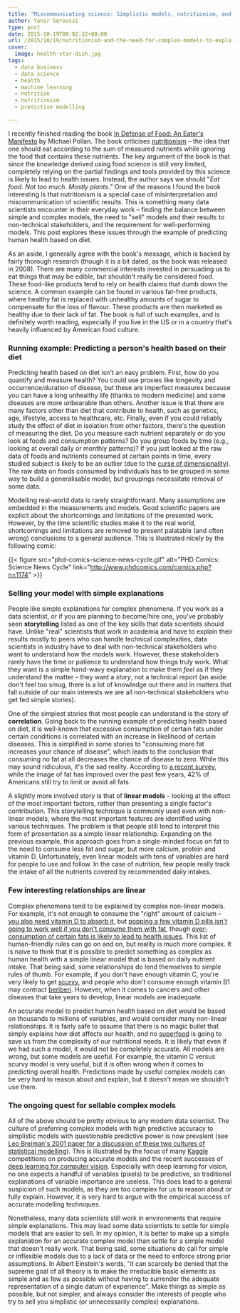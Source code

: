 ```yaml
---
title: 'Miscommunicating science: Simplistic models, nutritionism, and the art of storytelling'
author: Yanir Seroussi
type: post
date: 2015-10-19T00:02:32+00:00
url: /2015/10/19/nutritionism-and-the-need-for-complex-models-to-explain-complex-phenomena/
cover:
  image: health-star-dish.jpg
tags:
  - data business
  - data science
  - health
  - machine learning
  - nutrition
  - nutritionism
  - predictive modelling

---
```

I recently finished reading the book <a href="http://michaelpollan.com/books/in-defense-of-food/" target="_blank" rel="noopener">In Defense of Food: An Eater's Manifesto</a> by Michael Pollan. The book criticises <a href="https://en.wikipedia.org/wiki/Nutritionism" target="_blank" rel="noopener">nutritionism</a> &ndash; the idea that one should eat according to the sum of measured nutrients while ignoring the food that contains these nutrients. The key argument of the book is that since the knowledge derived using food science is still very limited, completely relying on the partial findings and tools provided by this science is likely to lead to health issues. Instead, the author says we should "_Eat food. Not too much. Mostly plants._" One of the reasons I found the book interesting is that nutritionism is a special case of misinterpretation and miscommunication of scientific results. This is something many data scientists encounter in their everyday work &ndash; finding the balance between simple and complex models, the need to "sell" models and their results to non-technical stakeholders, and the requirement for well-performing models. This post explores these issues through the example of predicting human health based on diet.

As an aside, I generally agree with the book's message, which is backed by fairly thorough research (though it is a bit dated, as the book was released in 2008). There are many commercial interests invested in persuading us to eat things that may be edible, but shouldn't really be considered food. These food-like products tend to rely on health claims that dumb down the science. A common example can be found in various fat-free products, where healthy fat is replaced with unhealthy amounts of sugar to compensate for the loss of flavour. These products are then marketed as healthy due to their lack of fat. The book is full of such examples, and is definitely worth reading, especially if you live in the US or in a country that's heavily influenced by American food culture.

### Running example: Predicting a person's health based on their diet

Predicting health based on diet isn't an easy problem. First, how do you quantify and measure health? You could use proxies like longevity and occurrence/duration of disease, but these are imperfect measures because you can have a long unhealthy life (thanks to modern medicine) and some diseases are more unbearable than others. Another issue is that there are many factors other than diet that contribute to health, such as genetics, age, lifestyle, access to healthcare, etc. Finally, even if you could reliably study the effect of diet in isolation from other factors, there's the question of measuring the diet. Do you measure each nutrient separately or do you look at foods and consumption patterns? Do you group foods by time (e.g., looking at overall daily or monthly patterns)? If you just looked at the raw data of foods and nutrients consumed at certain points in time, every studied subject is likely to be an outlier (due to the <a href="https://en.wikipedia.org/wiki/Curse_of_dimensionality" target="_blank" rel="noopener">curse of dimensionality</a>). The raw data on foods consumed by individuals has to be grouped in some way to build a generalisable model, but groupings necessitate removal of some data.

Modelling real-world data is rarely straightforward. Many assumptions are embedded in the measurements and models. Good scientific papers are explicit about the shortcomings and limitations of the presented work. However, by the time scientific studies make it to the real world, shortcomings and limitations are removed to present palatable (and often wrong) conclusions to a general audience. This is illustrated nicely by the following comic:

{{< figure src="phd-comics-science-news-cycle.gif" alt="PHD Comics: Science News Cycle" link="http://www.phdcomics.com/comics.php?n=1174" >}}

### Selling your model with simple explanations

People like simple explanations for complex phenomena. If you work as a data scientist, or if you are planning to become/hire one, you've probably seen **storytelling** listed as one of the key skills that data scientists should have. Unlike "real" scientists that work in academia and have to explain their results mostly to peers who can handle technical complexities, data scientists in industry have to deal with non-technical stakeholders who want to understand how the models work. However, these stakeholders rarely have the time or patience to understand how things truly work. What they want is a simple hand-wavy explanation to make them _feel_ as if they understand the matter &ndash; they want a _story_, not a technical report (an aside: don't feel too smug, there is a lot of knowledge out there and in matters that fall outside of our main interests we are all non-technical stakeholders who get fed simple stories).

One of the simplest stories that most people can understand is the story of **correlation**. Going back to the running example of predicting health based on diet, it is well-known that excessive consumption of certain fats under certain conditions is correlated with an increase in likelihood of certain diseases. This is simplified in some stories to "consuming more fat increases your chance of disease", which leads to the conclusion that consuming no fat at all decreases the chance of disease to zero. While this may sound ridiculous, it's the sad reality. According to <a href="http://www.foodinsight.org/2015-food-health-survey-consumer-research" target="_blank" rel="noopener">a recent survey</a>, while the image of fat has improved over the past few years, 42% of Americans still try to limit or avoid all fats.

A slightly more involved story is that of **linear models** &ndash; looking at the effect of the most important factors, rather than presenting a single factor's contribution. This storytelling technique is commonly used even with non-linear models, where the most important features are identified using various techniques. The problem is that people still tend to interpret this form of presentation as a simple linear relationship. Expanding on the previous example, this approach goes from a single-minded focus on fat to the need to consume less fat and sugar, but more calcium, protein and vitamin D. Unfortunately, even linear models with tens of variables are hard for people to use and follow. In the case of nutrition, few people really track the intake of all the nutrients covered by recommended daily intakes.

### Few interesting relationships are linear

Complex phenomena tend to be explained by complex non-linear models. For example, it's not enough to consume the "right" amount of calcium &ndash; <a href="https://en.wikipedia.org/wiki/Calcium#Nutrition" target="_blank" rel="noopener">you also need vitamin D to absorb it</a>, but <a href="http://www.medicaldaily.com/vitamin-d-benefits-are-enhanced-if-meal-contains-fat-absorbing-more-supplements-311248" target="_blank" rel="noopener">popping a few vitamin D pills isn't going to work well if you don't consume them with fat</a>, though <a href="https://en.wikipedia.org/wiki/Trans_fat#Health_risks" target="_blank" rel="noopener">over-consumption of certain fats is likely to lead to health issues</a>. This list of human-friendly rules can go on and on, but reality is much more complex. It is naive to think that it is possible to predict something as complex as human health with a simple linear model that is based on daily nutrient intake. That being said, some relationships do lend themselves to simple rules of thumb. For example, if you don't have enough vitamin C, you're very likely to get <a href="https://en.wikipedia.org/wiki/Scurvy" target="_blank" rel="noopener">scurvy</a>, and people who don't consume enough vitamin B1 may contract <a href="https://en.wikipedia.org/wiki/Beriberi" target="_blank" rel="noopener">beriberi</a>. However, when it comes to cancers and other diseases that take years to develop, linear models are inadequate.

An accurate model to predict human health based on diet would be based on thousands to millions of variables, and would consider many non-linear relationships. It is fairly safe to assume that there is no magic bullet that simply explains how diet affects our health, and no <a href="https://en.wikipedia.org/wiki/Superfood" target="_blank" rel="noopener">superfood</a> is going to save us from the complexity of our nutritional needs. It is likely that even if we had such a model, it would not be completely accurate. All models are wrong, but some models are useful. For example, the vitamin C versus scurvy model is very useful, but it is often wrong when it comes to predicting overall health. Predictions made by useful complex models can be very hard to reason about and explain, but it doesn't mean we shouldn't use them.

### The ongoing quest for sellable complex models

All of the above should be pretty obvious to any modern data scientist. The culture of preferring complex models with high predictive accuracy to simplistic models with questionable predictive power is now prevalent (see <a href="http://projecteuclid.org/download/pdf_1/euclid.ss/1009213726" target="_blank" rel="noopener">Leo Breiman's 2001 paper for a discussion of these two cultures of statistical modelling</a>). This is illustrated by the focus of many <a href="https://www.kaggle.com/" target="_blank" rel="noopener">Kaggle</a> competitions on producing accurate models and the recent successes of <a href="https://en.wikipedia.org/wiki/Deep_learning#Image_recognition" target="_blank" rel="noopener">deep learning for computer vision</a>. Especially with deep learning for vision, no one expects a handful of variables (pixels) to be predictive, so traditional explanations of variable importance are useless. This does lead to a general suspicion of such models, as they are too complex for us to reason about or fully explain. However, it is very hard to argue with the empirical success of accurate modelling techniques.

Nonetheless, many data scientists still work in environments that require simple explanations. This may lead some data scientists to settle for simple models that are easier to sell. In my opinion, it is better to make up a simple explanation for an accurate complex model than settle for a simple model that doesn't really work. That being said, some situations do call for simple or inflexible models due to a lack of data or the need to enforce strong prior assumptions. In Albert Einstein's words, "it can scarcely be denied that the supreme goal of all theory is to make the irreducible basic elements as simple and as few as possible without having to surrender the adequate representation of a single datum of experience". Make things as simple as possible, but not simpler, and always consider the interests of people who try to sell you simplistic (or unnecessarily complex) explanations.
